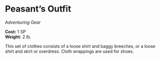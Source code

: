 # Peasant’s Outfit
*Adventuring Gear*

**Cost:** 1 SP  
**Weight:** 2 lb.

This set of clothes consists of a loose shirt and baggy breeches, or a loose shirt and skirt or overdress. Cloth wrappings are used for shoes.